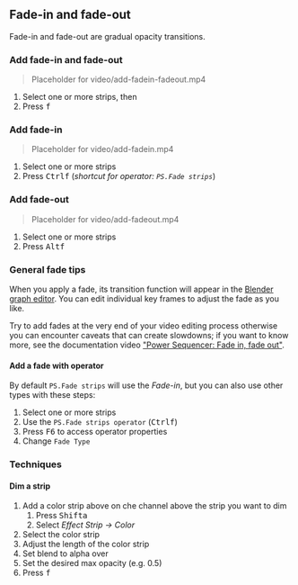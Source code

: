 ## Fade-in and fade-out

Fade-in and fade-out are gradual opacity transitions. 

### Add fade-in and fade-out

> Placeholder for video/add-fadein-fadeout.mp4

1. Select one or more strips, then 
2. Press <kbd>f</kbd> 

### Add fade-in

> Placeholder for video/add-fadein.mp4

1. Select one or more strips
2. Press <kbd>Ctrl</kbd><kbd>f</kbd> (*shortcut for operator: `PS.Fade strips`*)

### Add fade-out

> Placeholder for video/add-fadeout.mp4

1. Select one or more strips
2. Press <kbd>Alt</kbd><kbd>f</kbd>

### General fade tips

When you apply a fade, its transition function will appear in the [Blender graph editor](https://docs.blender.org/manual/en/dev/editors/graph_editor/introduction.html). You can edit individual key frames to adjust the fade as you like.

Try to add fades at the very end of your video editing process otherwise you can encounter caveats that can create slowdowns; if you want to know more, see the documentation video ["Power Sequencer: Fade in, fade out"](https://youtu.be/7v2WLP-gqJQ?t=2m16s).

#### Add a fade with operator 
By default `PS.Fade strips` will use the *Fade-in*, but you can also use other types with these steps: 

1. Select one or more strips
2. Use the `PS.Fade strips operator` (<kbd>Ctrl</kbd><kbd>f</kbd>)
4. Press <kbd>F6</kbd> to access operator properties
5. Change `Fade Type`

### Techniques

#### Dim a strip

1. Add a color strip above on che channel above the strip you want to dim
    1. Press <kbd>Shift</kbd><kbd>a</kbd> 
    2. Select *Effect Strip -> Color*
2. Select the color strip
3. Adjust the length of the color strip
4. Set blend to alpha over
5. Set the desired max opacity (e.g. 0.5)
6. Press <kbd>f</kbd> 

